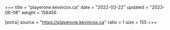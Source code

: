 +++
title = "playerone.kevincox.ca"
date = "2022-03-22"
updated = "2023-06-08"
weight = 158456

[extra]
source = "https://playerone.kevincox.ca"
ratio = 1
size = 155
+++
